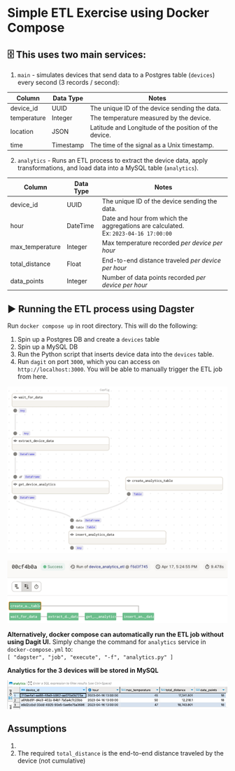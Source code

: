 # Simple ETL Exercise using Docker Compose

## 🗄 This uses two main services:
1. `main` - simulates devices that send data to a Postgres table (`devices`) every second (3 records / second):
   
| Column      | Data Type | Notes                                                 |
| ----------- | --------- | ----------------------------------------------------- |
| device_id   | UUID      | The unique ID of the device sending the data.         |
| temperature | Integer   | The temperature measured by the device.               |
| location    | JSON      | Latitude and Longitude of the position of the device. |
| time        | Timestamp | The time of the signal as a Unix timestamp.           |

2. `analytics` - Runs an ETL process to extract the device data, apply transformations, and load data into a MySQL table (`analytics`).

| Column          | Data Type | Notes                                                                                  |
| --------------- | --------- | -------------------------------------------------------------------------------------- |
| device_id       | UUID      | The unique ID of the device sending the data.                                          |
| hour            | DateTime  | Date and hour from which the aggregations are calculated.<br>Ex: `2023-04-16 17:00:00` |
| max_temperature | Integer   | Max temperature recorded _per device per hour_                                         |
| total_distance  | Float     | End-to-end distance traveled _per device per hour_                                     |
| data_points     | Integer   | Number of data points recorded _per device per hour_                                   |


## ▶️ Running the ETL process using Dagster
Run `docker compose up` in root directory.
This will do the following:
1. Spin up a Postgres DB and create a `devices` table
2. Spin up a MySQL DB
3. Run the Python script that inserts device data into the `devices` table.
4. Run `dagit` on port `3000`, which you can access on `http://localhost:3000`. You will be able to manually trigger the ETL job from here. 

![](dagit_screenshot.png)

![](dagit_run_screenshot.png)

**Alternatively, docker compose can automatically run the ETL job without using Dagit UI.**
Simply change the command for `analytics` service in `docker-compose.yml` to:\
`[ "dagster", "job", "execute", "-f", "analytics.py" ]`


**Analytics for the 3 devices will be stored in MySQL**

![](mysql_screenshot.png)

## Assumptions
1. 
2. The required `total_distance` is the end-to-end distance traveled by the device (not cumulative)